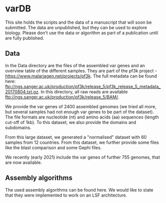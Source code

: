 # varDB

This site holds the scripts and the data of a manuscript that will soon be submitted. The data are unpublished, but they can be used to explore biology. Please don't use the data or algorithm as part of a publication until are fully published. 

## Data

In the Data directory are the files of the assembled var genes and an overview table of the different samples. They are part of the pf3k project - https://www.malariagen.net/projects/pf3k. The full metadata can be found here: ftp://ngs.sanger.ac.uk/production/pf3k/release_5/pf3k_release_5_metadata_20170804.txt.gz. In this directory, all raw reads are available ftp://ngs.sanger.ac.uk/production/pf3k/release_5/BAM/.

We provide the var genes of 2400 assembled genomes (we tried all more, but several samples had not enough var genes to be part of the dataset). The file formats are nucleotide (nt) and amino acids (aa) sequences (length cut-off of 1kb). To this dataset, we also provide the domains and subdomains.

From this large dataset, we generated a "normalised" dataset with 60 samples from 12 countries. From this dataset, we further provide some files like the blast comparison and some Gephi files. 

We recently (early 2021) include the var genes of further 755 genomes, that are now available.

## Assembly algorithms

The used assembly algorithms can be found here. We would like to state that they were implemented to work on an LSF architecture. 


